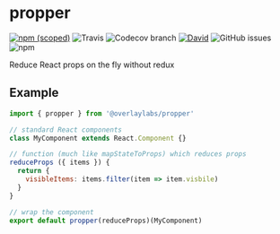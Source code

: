 # propper
[![npm (scoped)](https://img.shields.io/npm/v/@overlaylabs/propper)](https://google.com)
![Travis](https://img.shields.io/travis/overlay-labs/propper/master)
![Codecov branch](https://img.shields.io/codecov/c/github/overlay-labs/propper/master)
[![David](https://img.shields.io/david/dev/overlay-labs/propper)](https://david-dm.org/overlay-labs/propper?type=dev)
![GitHub issues](https://img.shields.io/github/issues-raw/overlay-labs/propper)
![npm](https://img.shields.io/npm/dm/@overlaylabs/propper)

Reduce React props on the fly without redux

## Example
```javascript
import { propper } from '@overlaylabs/propper'

// standard React components
class MyComponent extends React.Component {}

// function (much like mapStateToProps) which reduces props
reduceProps ({ items }) {
  return {
    visibleItems: items.filter(item => item.visbile)
  }
}

// wrap the component
export default propper(reduceProps)(MyComponent)
```
